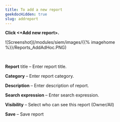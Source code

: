 ```yaml
---
title: To add a new report
geekdocHidden: true
slug: addreport
---
```


<strong>Click <+Add new report>.</strong>

![Screenshot](/modules/siem/images/{{% imagehome %}}/Reports_AddAdHoc.PNG)

&nbsp;

<strong>Report</strong> title – Enter report title.

<strong>Category</strong> – Enter report category.

<strong>Description</strong> – Enter description of report.

<strong>Search expression</strong> – Enter search expression.

<strong>Visibility</strong> – Select who can see this report (Owner/All) 

<strong>Save</strong> – Save report
